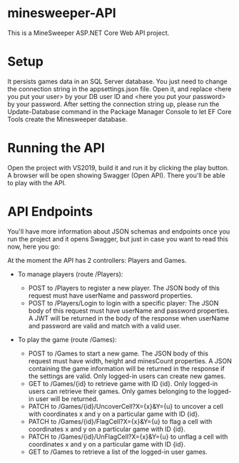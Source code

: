 # minesweeper-API

This is a MineSweeper ASP.NET Core Web API project.

# Setup
It persists games data in an SQL Server database. You just need to change the connection string in the appsettings.json file. Open it, and replace &lt;here you put your user&gt; by your DB user ID and &lt;here you put your password&gt; by your password.
After setting the connection string up, please run the Update-Database command in the Package Manager Console to let EF Core Tools create the Minesweeper database.

# Running the API
Open the project with VS2019, build it and run it by clicking the play button. A browser will be open showing Swagger (Open API). There you'll be able to play with the API.

# API Endpoints
You'll have more information about JSON schemas and endpoints once you run the project and it opens Swagger, but just in case you want to read this now, here you go:

At the moment the API has 2 controllers: Players and Games.

* To manage players (route /Players):
  * POST to /Players to register a new player. The JSON body of this request must have userName and password properties.
  * POST to /Players/Login to login with a specific player: The JSON body of this request must have userName and password properties. A JWT will be returned in the body of the response when userName and password are valid and match with a valid user.

* To play the game (route /Games):
  * POST to /Games to start a new game. The JSON body of this request must have width, height and minesCount properties. A JSON containing the game information will be returned in the response if the settings are valid. Only logged-in users can create new games.
  * GET to /Games/{id} to retrieve game with ID {id}. Only logged-in users can retrieve their games. Only games belonging to the logged-in user will be returned.
  * PATCH to /Games/{id}/UncoverCell?X={x}&Y={u} to uncover a cell with coordinates x and y on a particular game with ID {id}.
  * PATCH to /Games/{id}/FlagCell?X={x}&Y={u} to flag a cell with coordinates x and y on a particular game with ID {id}.
  * PATCH to /Games/{id}/UnFlagCell?X={x}&Y={u} to unflag a cell with coordinates x and y on a particular game with ID {id}.
  * GET to /Games to retrieve a list of the logged-in user games.
